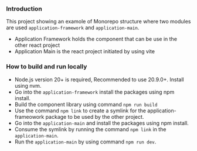 ### Introduction

This project showing an examole of Monorepo structure where two modules are used `application-framework` and `application-main`.

- Application Framework holds the component that can be use in the other react project
- Application Main is the react project initiated by using vite



### How to build and run locally

- Node.js version 20+ is required, Recommended to use 20.9.0+. Install using nvm.
- Go into the `application-framework` install the packages using npm install.
- Build the component library using command `npm run build`
- Use the command `npm link` to create a symlink for the application-frameowork package to be used by the other project.
- Go into the `application-main` and install the packages using npm install.
- Consume the symlink by running the command `npm link` in the `application-main`.
- Run the `application-main` by using command `npm run dev`.

